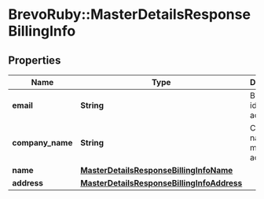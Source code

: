 # BrevoRuby::MasterDetailsResponseBillingInfo

## Properties
Name | Type | Description | Notes
------------ | ------------- | ------------- | -------------
**email** | **String** | Billing email id of master account | [optional] 
**company_name** | **String** | Company name of master account | [optional] 
**name** | [**MasterDetailsResponseBillingInfoName**](MasterDetailsResponseBillingInfoName.md) |  | [optional] 
**address** | [**MasterDetailsResponseBillingInfoAddress**](MasterDetailsResponseBillingInfoAddress.md) |  | [optional] 


